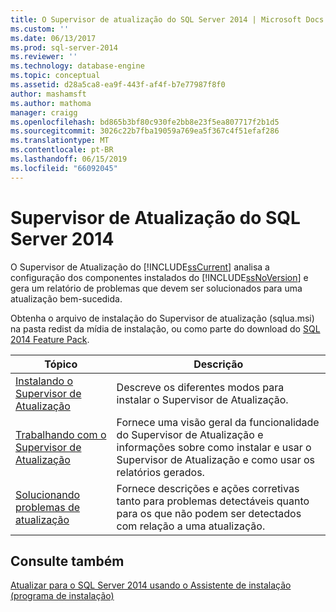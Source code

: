 ```yaml
---
title: O Supervisor de atualização do SQL Server 2014 | Microsoft Docs
ms.custom: ''
ms.date: 06/13/2017
ms.prod: sql-server-2014
ms.reviewer: ''
ms.technology: database-engine
ms.topic: conceptual
ms.assetid: d28a5ca8-ea9f-443f-af4f-b7e77987f8f0
author: mashamsft
ms.author: mathoma
manager: craigg
ms.openlocfilehash: bd865b3bf80c930fe2bb8e23f5ea807717f2b1d5
ms.sourcegitcommit: 3026c22b7fba19059a769ea5f367c4f51efaf286
ms.translationtype: MT
ms.contentlocale: pt-BR
ms.lasthandoff: 06/15/2019
ms.locfileid: "66092045"
---
```

# <a name="sql-server-2014-upgrade-advisor"></a>Supervisor de Atualização do SQL Server 2014
  O Supervisor de Atualização do [!INCLUDE[ssCurrent](../../includes/sscurrent-md.md)] analisa a configuração dos componentes instalados do [!INCLUDE[ssNoVersion](../../includes/ssnoversion-md.md)] e gera um relatório de problemas que devem ser solucionados para uma atualização bem-sucedida.  
  
 Obtenha o arquivo de instalação do Supervisor de atualização (sqlua.msi) na pasta redist da mídia de instalação, ou como parte do download do [SQL 2014 Feature Pack](https://www.microsoft.com/download/details.aspx?id=42295).  
  
|Tópico|Descrição|  
|-----------|-----------------|  
|[Instalando o Supervisor de Atualização](../../../2014/sql-server/install/installing-upgrade-advisor.md)|Descreve os diferentes modos para instalar o Supervisor de Atualização.|  
|[Trabalhando com o Supervisor de Atualização](../../../2014/sql-server/install/working-with-upgrade-advisor.md)|Fornece uma visão geral da funcionalidade do Supervisor de Atualização e informações sobre como instalar e usar o Supervisor de Atualização e como usar os relatórios gerados.|  
|[Solucionando problemas de atualização](../../../2014/sql-server/install/resolving-upgrade-issues.md)|Fornece descrições e ações corretivas tanto para problemas detectáveis quanto para os que não podem ser detectados com relação a uma atualização.|  
  
## <a name="see-also"></a>Consulte também  
 [Atualizar para o SQL Server 2014 usando o Assistente de instalação &#40;programa de instalação&#41;](../../database-engine/install-windows/upgrade-sql-server-using-the-installation-wizard-setup.md)  
  
  

